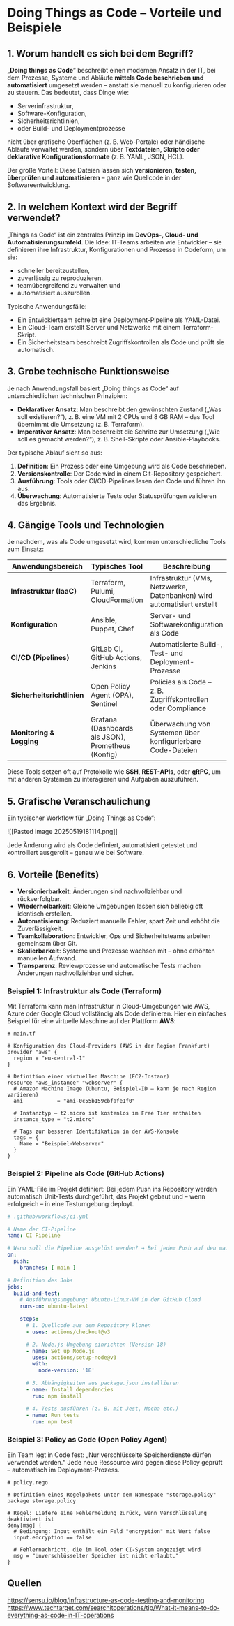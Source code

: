 # Doing Things as Code – Vorteile und Beispiele
## 1. Worum handelt es sich bei dem Begriff?

„**Doing things as Code**“ beschreibt einen modernen Ansatz in der IT, bei dem Prozesse, Systeme und Abläufe **mittels Code beschrieben und automatisiert** umgesetzt werden – anstatt sie manuell zu konfigurieren oder zu steuern. Das bedeutet, dass Dinge wie:

- Serverinfrastruktur,
- Software-Konfiguration,
- Sicherheitsrichtlinien,
- oder Build- und Deploymentprozesse

nicht über grafische Oberflächen (z. B. Web-Portale) oder händische Abläufe verwaltet werden, sondern über **Textdateien, Skripte oder deklarative Konfigurationsformate** (z. B. YAML, JSON, HCL).

Der große Vorteil: Diese Dateien lassen sich **versionieren, testen, überprüfen und automatisieren** – ganz wie Quellcode in der Softwareentwicklung.

## 2. In welchem Kontext wird der Begriff verwendet?

„Things as Code“ ist ein zentrales Prinzip im **DevOps-, Cloud- und Automatisierungsumfeld**. Die Idee: IT-Teams arbeiten wie Entwickler – sie definieren ihre Infrastruktur, Konfigurationen und Prozesse in Codeform, um sie:

- schneller bereitzustellen,
- zuverlässig zu reproduzieren,
- teamübergreifend zu verwalten und
- automatisiert auszurollen.

Typische Anwendungsfälle:
- Ein Entwicklerteam schreibt eine Deployment-Pipeline als YAML-Datei.
- Ein Cloud-Team erstellt Server und Netzwerke mit einem Terraform-Skript.
- Ein Sicherheitsteam beschreibt Zugriffskontrollen als Code und prüft sie automatisch.

## 3. Grobe technische Funktionsweise

Je nach Anwendungsfall basiert „Doing things as Code“ auf unterschiedlichen technischen Prinzipien:

- **Deklarativer Ansatz**: Man beschreibt den gewünschten Zustand („Was soll existieren?“), z. B. eine VM mit 2 CPUs und 8 GB RAM – das Tool übernimmt die Umsetzung (z. B. Terraform).
- **Imperativer Ansatz**: Man beschreibt die Schritte zur Umsetzung („Wie soll es gemacht werden?“), z. B. Shell-Skripte oder Ansible-Playbooks.

Der typische Ablauf sieht so aus:

1. **Definition**: Ein Prozess oder eine Umgebung wird als Code beschrieben.
2. **Versionskontrolle**: Der Code wird in einem Git-Repository gespeichert.
3. **Ausführung**: Tools oder CI/CD-Pipelines lesen den Code und führen ihn aus.
4. **Überwachung**: Automatisierte Tests oder Statusprüfungen validieren das Ergebnis.

## 4. Gängige Tools und Technologien

Je nachdem, was als Code umgesetzt wird, kommen unterschiedliche Tools zum Einsatz:

| Anwendungsbereich           | Typisches Tool             | Beschreibung |
|-----------------------------|----------------------------|--------------|
| **Infrastruktur (IaaC)**    | Terraform, Pulumi, CloudFormation | Infrastruktur (VMs, Netzwerke, Datenbanken) wird automatisiert erstellt |
| **Konfiguration**           | Ansible, Puppet, Chef       | Server- und Softwarekonfiguration als Code |
| **CI/CD (Pipelines)**       | GitLab CI, GitHub Actions, Jenkins | Automatisierte Build-, Test- und Deployment-Prozesse |
| **Sicherheitsrichtlinien**  | Open Policy Agent (OPA), Sentinel | Policies als Code – z. B. Zugriffskontrollen oder Compliance |
| **Monitoring & Logging**    | Grafana (Dashboards als JSON), Prometheus (Konfig) | Überwachung von Systemen über konfigurierbare Code-Dateien |

Diese Tools setzen oft auf Protokolle wie **SSH**, **REST-APIs**, oder **gRPC**, um mit anderen Systemen zu interagieren und Aufgaben auszuführen.

## 5. Grafische Veranschaulichung

Ein typischer Workflow für „Doing Things as Code“:

![[Pasted image 20250519181114.png]]

Jede Änderung wird als Code definiert, automatisiert getestet und kontrolliert ausgerollt – genau wie bei Software.

## 6. Vorteile (Benefits)

- **Versionierbarkeit**: Änderungen sind nachvollziehbar und rückverfolgbar.
- **Wiederholbarkeit**: Gleiche Umgebungen lassen sich beliebig oft identisch erstellen.
- **Automatisierung**: Reduziert manuelle Fehler, spart Zeit und erhöht die Zuverlässigkeit.
- **Teamkollaboration**: Entwickler, Ops und Sicherheitsteams arbeiten gemeinsam über Git.
- **Skalierbarkeit**: Systeme und Prozesse wachsen mit – ohne erhöhten manuellen Aufwand.
- **Transparenz**: Reviewprozesse und automatische Tests machen Änderungen nachvollziehbar und sicher.

### Beispiel 1: Infrastruktur als Code (Terraform)

Mit Terraform kann man Infrastruktur in Cloud-Umgebungen wie AWS, Azure oder Google Cloud vollständig als Code definieren. Hier ein einfaches Beispiel für eine virtuelle Maschine auf der Plattform **AWS**:

```hcl
# main.tf

# Konfiguration des Cloud-Providers (AWS in der Region Frankfurt)
provider "aws" {
  region = "eu-central-1"
}

# Definition einer virtuellen Maschine (EC2-Instanz)
resource "aws_instance" "webserver" {
  # Amazon Machine Image (Ubuntu, Beispiel-ID – kann je nach Region variieren)
  ami           = "ami-0c55b159cbfafe1f0"

  # Instanztyp – t2.micro ist kostenlos im Free Tier enthalten
  instance_type = "t2.micro"

  # Tags zur besseren Identifikation in der AWS-Konsole
  tags = {
    Name = "Beispiel-Webserver"
  }
}
```
### Beispiel 2: Pipeline als Code (GitHub Actions)

Ein YAML-File im Projekt definiert: Bei jedem Push ins Repository werden automatisch Unit-Tests durchgeführt, das Projekt gebaut und – wenn erfolgreich – in eine Testumgebung deployt.

```yaml
# .github/workflows/ci.yml

# Name der CI-Pipeline
name: CI Pipeline

# Wann soll die Pipeline ausgelöst werden? → Bei jedem Push auf den main-Branch
on:
  push:
    branches: [ main ]

# Definition des Jobs
jobs:
  build-and-test:
    # Ausführungsumgebung: Ubuntu-Linux-VM in der GitHub Cloud
    runs-on: ubuntu-latest

    steps:
      # 1. Quellcode aus dem Repository klonen
      - uses: actions/checkout@v3

      # 2. Node.js-Umgebung einrichten (Version 18)
      - name: Set up Node.js
        uses: actions/setup-node@v3
        with:
          node-version: '18'

      # 3. Abhängigkeiten aus package.json installieren
      - name: Install dependencies
        run: npm install

      # 4. Tests ausführen (z. B. mit Jest, Mocha etc.)
      - name: Run tests
        run: npm test
```

### Beispiel 3: Policy as Code (Open Policy Agent)

Ein Team legt in Code fest: „Nur verschlüsselte Speicherdienste dürfen verwendet werden.“ Jede neue Ressource wird gegen diese Policy geprüft – automatisch im Deployment-Prozess.

```rego
# policy.rego

# Definition eines Regelpakets unter dem Namespace "storage.policy"
package storage.policy

# Regel: Liefere eine Fehlermeldung zurück, wenn Verschlüsselung deaktiviert ist
deny[msg] {
  # Bedingung: Input enthält ein Feld "encryption" mit Wert false
  input.encryption == false

  # Fehlernachricht, die im Tool oder CI-System angezeigt wird
  msg = "Unverschlüsselter Speicher ist nicht erlaubt."
}
```

## Quellen
https://sensu.io/blog/infrastructure-as-code-testing-and-monitoring
https://www.techtarget.com/searchitoperations/tip/What-it-means-to-do-everything-as-code-in-IT-operations
